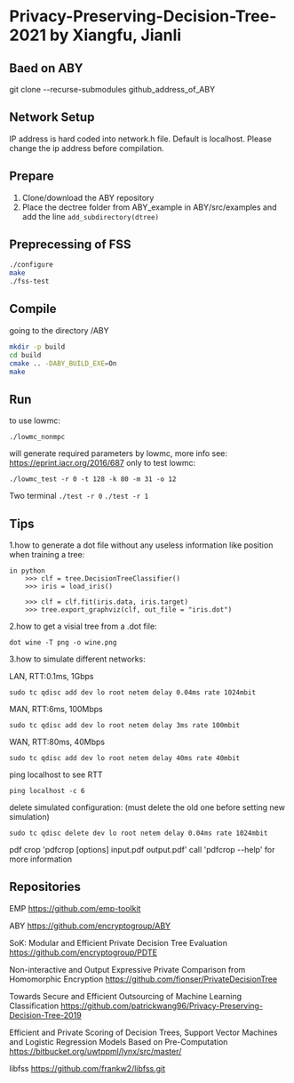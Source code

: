 # Privacy-Preserving-Decision-Tree-2021 by Xiangfu, Jianli


## Baed on ABY
git clone --recurse-submodules github_address_of_ABY

## Network Setup

IP address is hard coded into network.h file. Default is localhost. Please change the ip address before compilation.

## Prepare
1. Clone/download the ABY repository
2. Place the dectree folder from ABY_example in ABY/src/examples and add the line
`add_subdirectory(dtree)`


## Preprecessing of FSS
```bash
./configure
make
./fss-test
```

## Compile
going to the directory /ABY
```bash
mkdir -p build
cd build
cmake .. -DABY_BUILD_EXE=On
make
```

## Run
to use lowmc: 
```
./lowmc_nonmpc
```
will generate required parameters by lowmc, 
more info see: https://eprint.iacr.org/2016/687
only to test lowmc: 
```
./lowmc_test -r 0 -t 128 -k 80 -m 31 -o 12 
```
Two terminal
```./test -r 0```
```./test -r 1```

## Tips
1.how to generate a dot file without any useless information like position when training a tree:

```
in python
    >>> clf = tree.DecisionTreeClassifier()
    >>> iris = load_iris()

    >>> clf = clf.fit(iris.data, iris.target)
    >>> tree.export_graphviz(clf, out_file = "iris.dot")
```

2.how to get a visial tree from a .dot file:  
```
dot wine -T png -o wine.png
```

3.how to simulate different networks:

LAN, RTT:0.1ms, 1Gbps  
```
sudo tc qdisc add dev lo root netem delay 0.04ms rate 1024mbit
``` 
MAN, RTT:6ms, 100Mbps  
```
sudo tc qdisc add dev lo root netem delay 3ms rate 100mbit
```  
WAN, RTT:80ms, 40Mbps  
```
sudo tc qdisc add dev lo root netem delay 40ms rate 40mbit
```  
ping localhost to see RTT  
```
ping localhost -c 6
```
delete simulated configuration: (must delete the old one before setting new simulation)   
```
sudo tc qdisc delete dev lo root netem delay 0.04ms rate 1024mbit
```
pdf crop
'pdfcrop [options] input.pdf output.pdf' call 'pdfcrop --help' for more information

## Repositories
EMP
https://github.com/emp-toolkit

ABY
https://github.com/encryptogroup/ABY

SoK: Modular and Efficient Private Decision Tree Evaluation
https://github.com/encryptogroup/PDTE 

Non-interactive and Output Expressive Private Comparison from Homomorphic Encryption
https://github.com/fionser/PrivateDecisionTree 

Towards Secure and Efficient Outsourcing of Machine Learning Classification
https://github.com/patrickwang96/Privacy-Preserving-Decision-Tree-2019

Efficient and Private Scoring of Decision Trees, Support Vector Machines and Logistic Regression Models Based on Pre-Computation
https://bitbucket.org/uwtppml/lynx/src/master/

libfss
https://github.com/frankw2/libfss.git
